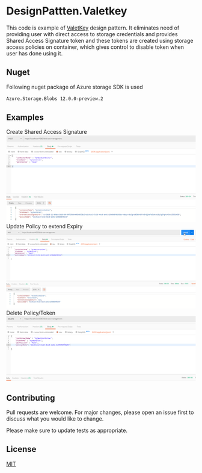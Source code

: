 # DesignPattten.Valetkey

This code is example of [ValetKey](https://docs.microsoft.com/en-us/azure/architecture/patterns/valet-key) design pattern. It eliminates need of providing user with direct access to storage credentials and provides Shared Access Signature token and these tokens are created using storage access policies on container, which gives control to disable token when user has done using it. 

## Nuget

Following nuget package of Azure storage SDK is used 

```bash
Azure.Storage.Blobs 12.0.0-preview.2
```

## Examples
Create Shared Access Signature
![alt text](https://github.com/rahulruikar/DesignPattern.ValetKey/blob/master/create_token.png)
Update Policy to extend Expiry
![alt text](https://github.com/rahulruikar/DesignPattern.ValetKey/blob/master/update_expiry_token.png)
Delete Policy/Token
![alt text](https://github.com/rahulruikar/DesignPattern.ValetKey/blob/master/delete_token.png)



## Contributing
Pull requests are welcome. For major changes, please open an issue first to discuss what you would like to change.

Please make sure to update tests as appropriate.

## License
[MIT](https://choosealicense.com/licenses/mit/)
